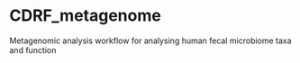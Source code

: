 # CDRF_metagenome
Metagenomic analysis workflow for analysing human fecal microbiome taxa and function
